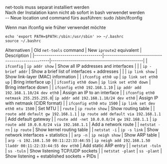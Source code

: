 net-tools muss separat installiert werden  
Nach der Instalation kann nicht ab sofort in bash verwendet werden  
-- Neue location und command fürs ausführen: sudo /sbin/ifconfig  

Wenn man ifconfig wie früher verwendet möchte
```
echo 'export PATH=$PATH:/sbin:/usr/sbin' >> ~/.bashrc
source ~/.bashrc
```

Alternativen
| Old `net-tools` command          | New `iproute2` equivalent                          | Description                                  |
|----------------------------------|---------------------------------------------------|----------------------------------------------|
| `ifconfig`                       | `ip addr show`                                    | Show all IP addresses and interfaces         |
|                                  | `ip -brief addr`                                  | Show a brief list of interfaces + addresses  |
|                                  | `ip link show`                                    | Show link-layer (MAC) information            |
| `ifconfig eth0 up`               | `ip link set eth0 up`                             | Bring interface up                           |
| `ifconfig eth0 down`             | `ip link set eth0 down`                           | Bring interface down                         |
| `ifconfig eth0 192.168.1.10`     | `ip addr add 192.168.1.10/24 dev eth0`            | Assign an IP to an interface                 |
| `ifconfig eth0 netmask 255.255.255.0`| `ip addr add 192.168.1.10/24 dev eth0`       | Assign IP with netmask (CIDR format)         |
| `ifconfig eth0 mtu 1500`         | `ip link set dev eth0 mtu 1500`                   | Set MTU                                      |
| `route`                          | `ip route show`                                   | Show routing table                           |
| `route add default gw 192.168.1.1` | `ip route add default via 192.168.1.1`          | Add default gateway                          |
| `route add -net 10.0.0.0/24 gw 192.168.1.1` | `ip route add 10.0.0.0/24 via 192.168.1.1` | Add a network route                          |
| `netstat -rn`                    | `ip route`                                       | Show kernel routing table                    |
| `netstat -i`                     | `ip -s link`                                     | Show network interfaces + statistics         |
| `arp -n`                         | `ip neigh show`                                  | Show ARP table                               |
| `arp -s 192.168.1.50 00:11:22:33:44:55` | `ip neigh add 192.168.1.50 lladdr 00:11:22:33:44:55 dev eth0` | Add static ARP entry |
| `netstat -tuln`                  | `ss -tuln`                                       | Show listening TCP/UDP sockets               |
| `netstat -plant`                 | `ss -plant`                                      | Show listening + established sockets + PIDs  |
